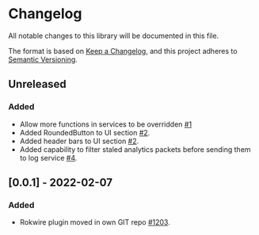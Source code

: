 # Changelog
All notable changes to this library will be documented in this file.

The format is based on [Keep a Changelog](https://keepachangelog.com/en/1.0.0/),
and this project adheres to [Semantic Versioning](https://semver.org/spec/v2.0.0.html).

## Unreleased
### Added
- Allow more functions in services to be overridden [#1](https://github.com/rokwire/app-flutter-plugin/issues/1)
- Added RoundedButton to UI section [#2](https://github.com/rokwire/app-flutter-plugin/issues/2).
- Added header bars to UI section [#2](https://github.com/rokwire/app-flutter-plugin/issues/2).
- Added capability to filter staled analytics packets before sending them to log service [#4](https://github.com/rokwire/app-flutter-plugin/issues/4).

## [0.0.1] - 2022-02-07
### Added
- Rokwire plugin moved in own GIT repo [#1203](https://github.com/rokwire/illinois-app/issues/1203).


